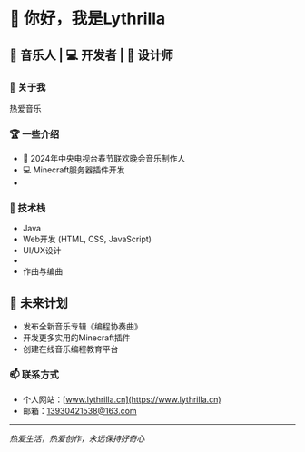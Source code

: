 # 👋 你好，我是Lythrilla

## 🎵 音乐人 | 💻 开发者 | 🎨 设计师

### 🌟 关于我
热爱音乐

### 🏆 一些介绍
- 🎵 2024年中央电视台春节联欢晚会音乐制作人
- 💻 Minecraft服务器插件开发
- 

### 🔧 技术栈
- Java
- Web开发 (HTML, CSS, JavaScript)
- UI/UX设计
- 
- 作曲与编曲

## 🎯 未来计划
- 发布全新音乐专辑《编程协奏曲》
- 开发更多实用的Minecraft插件
- 创建在线音乐编程教育平台

### 📫 联系方式
- 个人网站：[www.lythrilla.cn](https://www.lythrilla.cn)
- 邮箱：13930421538@163.com

---
*热爱生活，热爱创作，永远保持好奇心* 
